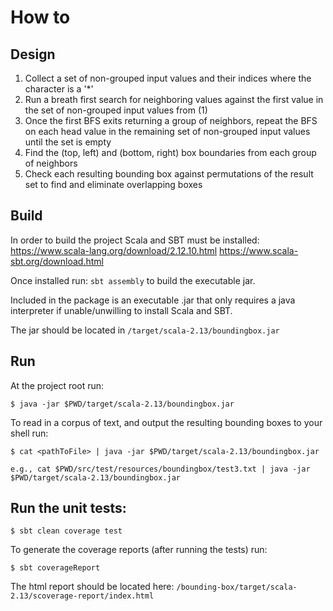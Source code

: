 # How to
## Design
1) Collect a set of non-grouped input values and their indices where the character is a '*'
2) Run a breath first search for neighboring values against the first value in the set of non-grouped input values from (1)
3) Once the first BFS exits returning a group of neighbors, repeat the BFS on each head value in the remaining set of non-grouped input values until the set is empty 
4) Find the (top, left) and (bottom, right) box boundaries from each group of neighbors
5) Check each resulting bounding box against permutations of the result set to find and eliminate overlapping boxes 

## Build
In order to build the project Scala and SBT must be installed:
<https://www.scala-lang.org/download/2.12.10.html>
<https://www.scala-sbt.org/download.html>

Once installed run: `sbt assembly` to build the executable jar.

Included in the package is an executable .jar that only requires a java interpreter if unable/unwilling to install
Scala and SBT.

The jar should be located in `/target/scala-2.13/boundingbox.jar`

## Run
At the project root run:
```
$ java -jar $PWD/target/scala-2.13/boundingbox.jar
```
To read in a corpus of text, and output the resulting bounding boxes to your shell run:
```
$ cat <pathToFile> | java -jar $PWD/target/scala-2.13/boundingbox.jar

e.g., cat $PWD/src/test/resources/boundingbox/test3.txt | java -jar $PWD/target/scala-2.13/boundingbox.jar
```

## Run the unit tests:
```
$ sbt clean coverage test
```
To generate the coverage reports (after running the tests) run:
```
$ sbt coverageReport
```
The html report should be located here: `/bounding-box/target/scala-2.13/scoverage-report/index.html`
